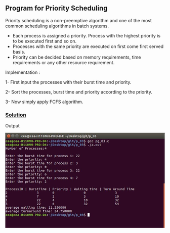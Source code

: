 ## Program for Priority Scheduling

Priority scheduling is a non-preemptive algorithm and one of the most common scheduling algorithms in batch systems. 
- Each process is assigned a priority. Process with the highest priority is to be executed first and so on.
- Processes with the same priority are executed on first come first served basis. 
- Priority can be decided based on memory requirements, time requirements or any other resource requirement.

Implementation :

1- First input the processes with their burst time 
   and priority.

2- Sort the processes, burst time and priority
   according to the priority.

3- Now simply apply FCFS algorithm.

### [Solution](https://raw.githubusercontent.com/abhijithvijayan/System-Software-lab/master/p_03/pg_03.c)    

Output

![output_img](../out_img/p_03_out.jpg)
